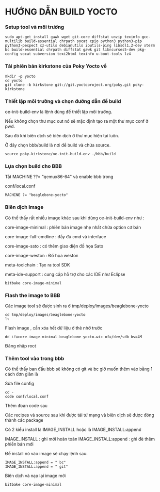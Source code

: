 # HƯỚNG DẪN BUILD YOCTO 

### Setup tool và môi trường
```
sudo apt-get install gawk wget git-core diffstat unzip texinfo gcc-multilib build-essential chrpath socat cpio python3 python3-pip python3-pexpect xz-utils debianutils iputils-ping libsdl1.2-dev xterm bc build-essential chrpath diffstat gawk git libncurses5-dev pkg-config socat subversion texi2html texinfo u-boot-tools lz4
```

### Tải phiên bản kirkstone của Poky Yocto về
```
mkdir -p yocto 
cd yocto
git clone -b kirkstone git://git.yoctoproject.org/poky.git poky-kirkstone
```

### Thiết lập môi trường và chọn đường dẫn để build 

oe-init-build-env là lệnh dùng để thiết lập môi trường.

Nếu không chọn thư mục out nó sẽ mặc định tạo ra một thư mục conf ở pwd.

Sau đó khi biên dịch sẽ biên dịch ở thư mục hiện tại luôn.

Ở đây chọn bbb/build là nơi để build và chứa source.
```
source poky-kirkstone/oe-init-build-env ./bbb/build
```


### Lựa chọn build cho BBB

Tắt MACHINE ??= "qemux86-64" và enable bbb trong 

conf/local.conf
```
MACHINE ?= "beaglebone-yocto"
```


### Biên dịch image 
Có thể thấy rất nhiều image khác sau khi dùng oe-init-build-env như :

core-image-minimal : phiên bản image nhẹ nhất chứa option cơ bản 

core-image-full-cmdline : đầy đủ cmd và interface

core-image-sato : có thêm giao diện đồ họa Sato 

core-image-weston : Đồ họa weston 

meta-toolchain : Tạo ra tool SDK

meta-ide-support : cung cấp hỗ trợ cho các IDE như Eclipse

```
bitbake core-image-minimal
```

### Flash the image to BBB
Các image tool sẽ được sinh ra ở tmp/deploy/images/beaglebone-yocto

```
cd tmp/deploy/images/beaglebone-yocto
ls
```

Flash image , cần xóa hết dữ liệu ở thẻ nhớ trước 
```
dd if=core-image-minimal-beaglebone-yocto.wic of=/dev/sdb bs=4M
```
Đăng nhập root

### Thêm tool vào trong bbb
Có thể thấy ban đầu bbb sẽ không có git và bc giờ muốn thêm vào bằng 1 cách đơn giản là

Sửa file config

```
cd -
code conf/local.conf
```
Thêm đoạn code sau 

Các recipes và source  sau khi được tải từ mạng và biên dịch sẽ được đóng thành các package 

Có 2 kiểu install là IMAGE_INSTALL hoặc là IMAGE_INSTALL:append 

IMAGE_INSTALL : ghi mới hoàn toàn
IMAGE_INSTALL:append : ghi đè thêm phiển bản mới 

Để install nó vào image sẽ chạy lệnh sau.

```
IMAGE_INSTALL:append = " bc"
IMAGE_INSTALL:append = " git"
```

Biên dịch và nạp lại image mới 

```
bitbake core-image-minimal
```